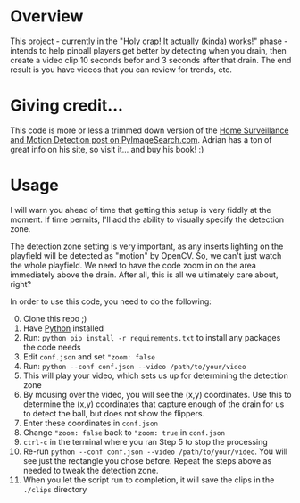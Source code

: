 # Overview

This project - currently in the "Holy crap! It actually (kinda) works!" phase - intends to help pinball players get better by detecting when you drain, then create a video clip 10 seconds befor and 3 seconds after that drain. The end result is you have videos that you can review for trends, etc.

# Giving credit...

This code is more or less a trimmed down version of the [Home Surveillance and Motion Detection post on PyImageSearch.com](https://www.pyimagesearch.com/2015/06/01/home-surveillance-and-motion-detection-with-the-raspberry-pi-python-and-opencv/). Adrian has a ton of great info on his site, so visit it... and buy his book! :)

# Usage

I will warn you ahead of time that getting this setup is very fiddly at the moment. If time permits, I'll add the ability to visually specify the detection zone.

The detection zone setting is very important, as any inserts lighting on the playfield will be detected as "motion" by OpenCV. So, we can't just watch the whole playfield. We need to have the code zoom in on the area immediately above the drain. After all, this is all we ultimately care about, right?

In order to use this code, you need to do the following:

0. Clone this repo ;)
1. Have [Python](https://www.python.org/downloads/) installed
2. Run: `python pip install -r requirements.txt` to install any packages the code needs
3. Edit `conf.json` and set `"zoom: false`
3. Run: `python --conf conf.json --video /path/to/your/video`
5. This will play your video, which sets us up for determining the detection zone
6. By mousing over the video, you will see the (x,y) coordinates. Use this to determine the (x,y) coordinates that capture enough of the drain for us to detect the ball, but does not show the flippers.
7. Enter these coordinates in `conf.json`
8. Change `"zoom: false` back to `"zoom: true` in `conf.json`
9. `ctrl-c` in the terminal where you ran Step 5 to stop the processing
10. Re-run  `python --conf conf.json --video /path/to/your/video`. You will see just the rectangle you chose before. Repeat the steps above as needed to tweak the detection zone.
11. When you let the script run to completion, it will save the clips in the `./clips` directory
